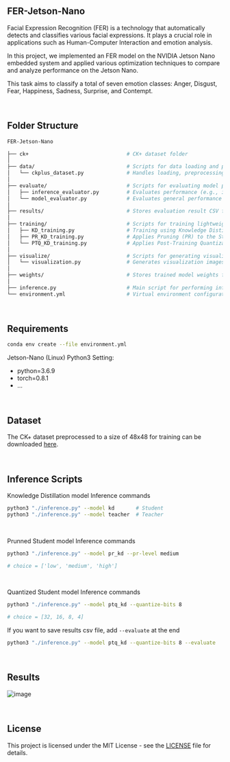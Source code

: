 ## FER-Jetson-Nano
Facial Expression Recognition (FER) is a technology that automatically detects and classifies various facial expressions. It plays a crucial role in applications such as Human-Computer Interaction and emotion analysis.

In this project, we implemented an FER model on the NVIDIA Jetson Nano embedded system and applied various optimization techniques to compare and analyze performance on the Jetson Nano.

This task aims to classify a total of seven emotion classes: Anger, Disgust, Fear, Happiness, Sadness, Surprise, and Contempt.

<br>

## Folder Structure
```bash
FER-Jetson-Nano                        

├── ck+                                # CK+ dataset folder  
│  
├── data/                              # Scripts for data loading and preprocessing  
│   └── ckplus_dataset.py              # Handles loading, preprocessing, and formatting of the CK+ dataset  
│  
├── evaluate/                          # Scripts for evaluating model performance  
│   ├── inference_evaluator.py         # Evaluates performance (e.g., inference time) during inference  
│   └── model_evaluator.py             # Evaluates general performance (e.g., model size, FLOPs)  
│  
├── results/                           # Stores evaluation result CSV files  
│  
├── training/                          # Scripts for training lightweight FER models  
│   ├── KD_training.py                 # Training using Knowledge Distillation (KD)  
│   ├── PR_KD_training.py              # Applies Pruning (PR) to the Student model  
│   └── PTQ_KD_training.py             # Applies Post-Training Quantization (PTQ) to the Student model  
│  
├── visualize/                         # Scripts for generating visualizations  
│   └── visualization.py               # Generates visualization images from results  
│  
├── weights/                           # Stores trained model weights for inference  
│  
├── inference.py                       # Main script for performing inference  
└── environment.yml                    # Virtual environment configuration file  

```

<br>

## Requirements
```bash
conda env create --file environment.yml
```

Jetson-Nano (Linux) Python3 Setting:
- python=3.6.9
- torch=0.8.1
- ...

<br>

## Dataset
The CK+ dataset preprocessed to a size of 48x48 for training can be downloaded [here](https://www.kaggle.com/datasets/shuvoalok/ck-dataset).

<br>

## Inference Scripts
Knowledge Distillation model Inference commands
```bash
python3 "./inference.py" --model kd       # Student
python3 "./inference.py" --model teacher  # Teacher
```

<br>

Prunned Student model Inference commands
```bash
python3 "./inference.py" --model pr_kd --pr-level medium

# choice = ['low', 'medium', 'high']
```

<br>

Quantized Student model Inference commands
```bash
python3 "./inference.py" --model ptq_kd --quantize-bits 8

# choice = [32, 16, 8, 4]
```

If you want to save results csv file, add `--evaluate` at the end
```bash
python3 "./inference.py" --model ptq_kd --quantize-bits 8 --evaluate
```

<br>

## Results
![image](https://github.com/user-attachments/assets/44951f33-26ec-4604-99c3-e043c7612d8f)


<br>

## License
This project is licensed under the MIT License - see the [LICENSE](./LICENSE) file for details.
